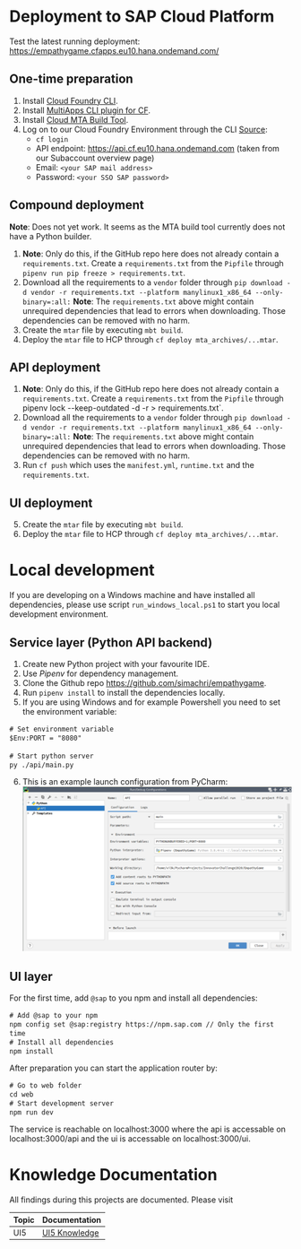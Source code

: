 

# Deployment to SAP Cloud Platform

Test the latest running deployment: https://empathygame.cfapps.eu10.hana.ondemand.com/

## One-time preparation
1. Install [Cloud Foundry CLI](https://github.com/cloudfoundry/cli#downloads).
2. Install [MultiApps CLI plugin for CF](https://github.com/cloudfoundry-incubator/multiapps-cli-plugin).
4. Install [Cloud MTA Build Tool](https://sap.github.io/cloud-mta-build-tool/download/).
3. Log on to our Cloud Foundry Environment through the CLI [Source](https://help.sap.com/viewer/65de2977205c403bbc107264b8eccf4b/Cloud/en-US/7a37d66c2e7d401db4980db0cd74aa6b.html):
	* `cf login`
	* API endpoint: https://api.cf.eu10.hana.ondemand.com  (taken from our Subaccount overview page)
	* Email: `<your SAP mail address>`
	* Password: `<your SSO SAP password>`
	
## Compound deployment
**Note**: Does not yet work. It seems as the MTA build tool currently does not have a Python builder.

1. **Note**: Only do this, if the GitHub repo here does not already contain a `requirements.txt`. Create a `requirements.txt` from the `Pipfile` through `pipenv run pip freeze > requirements.txt`.
2. Download all the requirements to a `vendor` folder through `pip download -d vendor -r requirements.txt --platform manylinux1_x86_64 --only-binary=:all:`
    **Note**: The `requirements.txt` above might contain unrequired dependencies that lead to errors when downloading. Those dependencies can be removed with no harm.
3. Create the `mtar` file by executing `mbt build`.
4. Deploy the `mtar` file to HCP through `cf deploy mta_archives/...mtar`.

## API deployment

1. **Note**: Only do this, if the GitHub repo here does not already contain a `requirements.txt`. Create a `requirements.txt` from the `Pipfile` through pipenv lock --keep-outdated -d -r > requirements.txt`.
2. Download all the requirements to a `vendor` folder through `pip download -d vendor -r requirements.txt --platform manylinux1_x86_64 --only-binary=:all:`
    **Note**: The `requirements.txt` above might contain unrequired dependencies that lead to errors when downloading. Those dependencies can be removed with no harm.
3. Run `cf push` which uses the `manifest.yml`, `runtime.txt` and the `requirements.txt`.

## UI deployment

5. Create the `mtar` file by executing `mbt build`.
6. Deploy the `mtar` file to HCP through `cf deploy mta_archives/...mtar`.

# Local development

If you are developing on a Windows machine and have installed all dependencies, please use script `run_windows_local.ps1` to start you local development environment.

## Service layer (Python API backend)

1. Create new Python project with your favourite IDE.
2. Use _Pipenv_ for dependency management.
3. Clone the Github repo https://github.com/simachri/empathygame.
4. Run `pipenv install` to install the dependencies locally.
5. If you are using Windows and for example Powershell you need to set the environment variable:
```
# Set environment variable
$Env:PORT = "8080"

# Start python server
py ./api/main.py
```
6. This is an example launch configuration from PyCharm:
![PyCharm run configuration](docs/resources/run_config_pycharm.png)

## UI layer

For the first time, add `@sap` to you npm and install all dependencies:

```
# Add @sap to your npm
npm config set @sap:registry https://npm.sap.com // Only the first time
# Install all dependencies
npm install
```

After preparation you can start the application router by:

```
# Go to web folder
cd web
# Start development server
npm run dev
```

The service is reachable on localhost:3000 where the api is accessable on localhost:3000/api and the ui is accessable on localhost:3000/ui.

# Knowledge Documentation
All findings during this projects are documented. Please visit

| Topic | Documentation |
| ----- | ------------- |
| UI5   |  [UI5 Knowledge](docs/UI5_Knowledge.md) |

